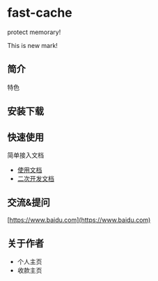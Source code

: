# fast-cache
protect memorary!

This is new mark!

## 简介

特色

## 安装下载


## 快速使用

简单接入文档

- [使用文档](./doc/use/README.md)
- [二次开发文档](./doc/dev/README.md) 

## 交流&提问

[https://www.baidu.com](https://www.baidu.com)

## 关于作者

- 个人主页
- 收款主页



